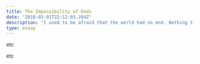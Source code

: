 ```yaml
---
title: The Impossibility of Ends
date: "2018-03-01T22:12:03.284Z"
description: "I used to be afraid that the world had no end. Nothing tidy to wrap everything up. No closure."
type: essay
---
```



etc

etc